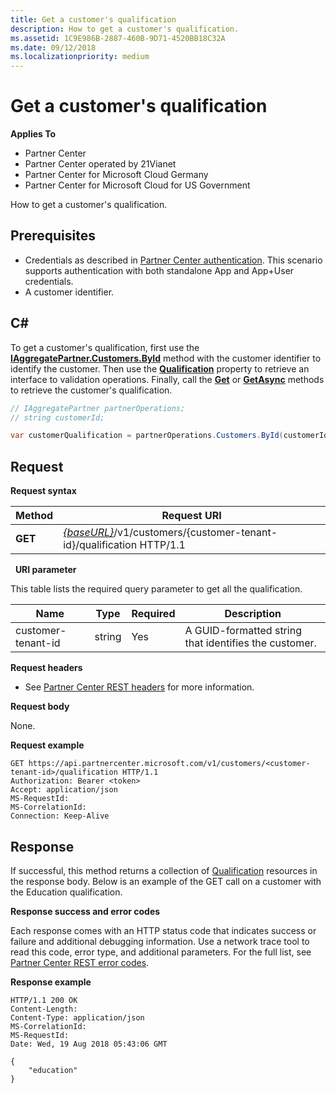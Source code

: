 ```yaml
---
title: Get a customer's qualification
description: How to get a customer's qualification.
ms.assetid: 1C9E986B-2887-460B-9D71-4520BB18C32A
ms.date: 09/12/2018
ms.localizationpriority: medium
---
```



# Get a customer's qualification

**Applies To**

-   Partner Center
-   Partner Center operated by 21Vianet
-   Partner Center for Microsoft Cloud Germany
-   Partner Center for Microsoft Cloud for US Government

How to get a customer's qualification.  


## <span id="Prerequisites"></span><span id="prerequisites"></span><span id="PREREQUISITES"></span>Prerequisites

-   Credentials as described in [Partner Center authentication](partner-center-authentication.md). This scenario supports authentication with both standalone App and App+User credentials.
-   A customer identifier.


## <span id="C_"></span><span id="c_"></span>C#

To get a customer's qualification, first use the [**IAggregatePartner.Customers.ById**](https://docs.microsoft.com/dotnet/api/microsoft.store.partnercenter.customers.icustomercollection.byid) method with the customer identifier to identify the customer. Then use the [**Qualification**](https://docs.microsoft.com/dotnet/api/microsoft.store.partnercenter.customers.icustomer.qualification) property to retrieve an interface to validation operations. Finally, call the [**Get**](https://docs.microsoft.com/dotnet/api/microsoft.store.partnercenter.subscriptions.isubscriptioncollection.get) or [**GetAsync**](https://docs.microsoft.com/dotnet/api/microsoft.store.partnercenter.subscriptions.isubscriptioncollection.getasync) methods to retrieve the customer's qualification.

``` csharp
// IAggregatePartner partnerOperations;
// string customerId;

var customerQualification = partnerOperations.Customers.ById(customerId).Qualification.Get();
```


## <span id="Request"></span><span id="request"></span><span id="REQUEST"></span>Request

**Request syntax**

| Method  | Request URI                                                                                          |
|---------|------------------------------------------------------------------------------------------------------|
| **GET** | [*{baseURL}*](partner-center-rest-urls.md)/v1/customers/{customer-tenant-id}/qualification HTTP/1.1 |

 
**URI parameter**

This table lists the required query parameter to get all the qualification.

| Name               | Type   | Required | Description                                           |
|--------------------|--------|----------|-------------------------------------------------------|
| customer-tenant-id | string | Yes      | A GUID-formatted string that identifies the customer. |

**Request headers**

-   See [Partner Center REST headers](headers.md) for more information.

**Request body**

None.

**Request example**

```http
GET https://api.partnercenter.microsoft.com/v1/customers/<customer-tenant-id>/qualification HTTP/1.1
Authorization: Bearer <token>
Accept: application/json
MS-RequestId: 
MS-CorrelationId: 
Connection: Keep-Alive
```


## <span id="Response"></span><span id="response"></span><span id="RESPONSE"></span>Response

If successful, this method returns a collection of [Qualification](qualification.md) resources in the response body.  Below is an example of the GET call on a customer with the Education qualification.

**Response success and error codes**

Each response comes with an HTTP status code that indicates success or failure and additional debugging information. Use a network trace tool to read this code, error type, and additional parameters. For the full list, see [Partner Center REST error codes](error-codes.md).

**Response example**

```http
HTTP/1.1 200 OK
Content-Length: 
Content-Type: application/json
MS-CorrelationId: 
MS-RequestId: 
Date: Wed, 19 Aug 2018 05:43:06 GMT

{
    "education"
}
```
